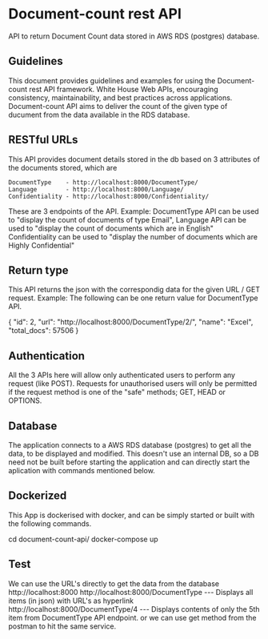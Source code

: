 # Document-count rest API
API to return Document Count data stored in AWS RDS (postgres) database. 

## Guidelines
This document provides guidelines and examples for using the Document-count rest API framework. 
White House Web APIs, encouraging consistency, maintainability, and best practices across applications. Document-count API aims to deliver the count of the given type of ducument from the data available in the RDS database.


## RESTful URLs
This API provides document details stored in the db based on 3 attributes of the documents stored, which are

    DocumentType    - http://localhost:8000/DocumentType/
    Language        - http://localhost:8000/Language/
    Confidentiality - http://localhost:8000/Confidentiality/

These are 3 endpoints of the API.
Example: DocumentType API can be used to "display the count of documents of type Email", 
         Language API can be used to "display the count of documents which are in English"
         Confidentiality can be used to "display the number of documents which are Highly Confidential"
         

## Return type
This API returns the json with the correspondig data for the given URL / GET request.
Example:
The following can be one return value for DocumentType API.

{
    "id": 2,
    "url": "http://localhost:8000/DocumentType/2/",
    "name": "Excel",
    "total_docs": 57506
}

## Authentication
All the 3 APIs here will allow only authenticated users to perform any request (like POST). Requests for unauthorised users will only be permitted if the request method is one of the "safe" methods; GET, HEAD or OPTIONS.


## Database
The application connects to a AWS RDS database (postgres) to get all the data, to be displayed and modified. This doesn't use an internal DB, so a DB need not be built before starting the application and can directly start the aplication with commands mentioned below. 


## Dockerized
This App is dockerised with docker, and can be simply started or built with the following commands.

cd document-count-api/
docker-compose up

## Test
We can use the URL's directly to get the data from the database 
	http://localhost:8000
	http://localhost:8000/DocumentType   --- Displays all items (in json) with URL's as hyperlink
	http://localhost:8000/DocumentType/4 --- Displays contents of only the 5th item from DocumentType API endpoint.
or we can use get method from the postman to hit the same service.  
